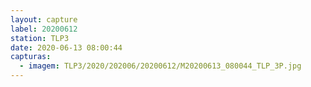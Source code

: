 ```yaml
---
layout: capture
label: 20200612
station: TLP3
date: 2020-06-13 08:00:44
capturas:
  - imagem: TLP3/2020/202006/20200612/M20200613_080044_TLP_3P.jpg
---
```

